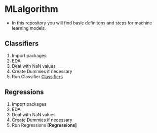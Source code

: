 # MLalgorithm
- In this repository you will find basic definitons and steps for machine learning models.
## Classifiers
1. Import packages
2. EDA
3. Deal with NaN values
4. Create Dummies if necessary
5. Run Classifier [Classifiers](https://github.com/JorgeLiako1998/MLalgorithm/blob/main/Classifiers.py)

## Regressions
1. Import packages
2. EDA
3. Deal with NaN values
4. Create Dummies if necessary
5. Run Regressions **[Regressions]**
